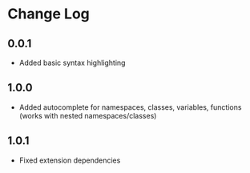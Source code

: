 # Change Log

## 0.0.1
- Added basic syntax highlighting

## 1.0.0
- Added autocomplete for namespaces, classes, variables, functions (works with nested namespaces/classes)

## 1.0.1
- Fixed extension dependencies
